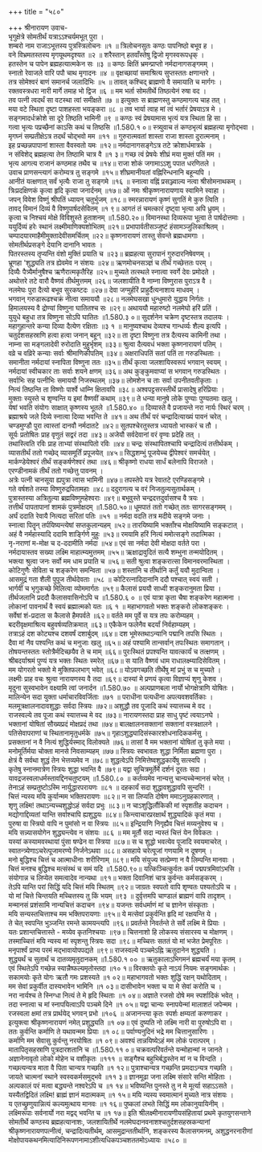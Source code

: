 +++
title = "५८०"

+++
श्रीनारायण उवाच-  
भृगुक्षेत्रे सोमतीर्थं यत्राऽऽश्चर्यमभूत् पुरा ।  
शम्बरो नाम राजाऽभूत्तस्य पुत्रस्त्रिलोचनः ॥१ ॥
त्रिलोचनसुतः कण्ठः पापनिष्ठो बभूव ह ।  
वने विभ्रमतस्तस्य मृगयूथमदृश्यत ॥२ ॥
शरैस्तान् हतवाँस्तेषु द्विजो मृगस्वरूपधृक् ।  
हतस्तेन च पापेन ब्रह्महत्यात्मकेन सः ॥३ ॥
कण्ठः क्षितिं भ्रमन्प्राप्तो नर्मदानागसङ्गमम् ।  
स्नातो रेवाजले वारि पपौ चाथ मृगादनः ॥४ ॥
वृक्षच्छायां समाश्रित्य सुप्तस्ततः क्षणान्तरे ।  
तत्र सोमेश्वरं बाणं समानर्च जलादिभिः ॥५ ॥
तावत् कश्चिद् ब्राह्मणो वै समायाति च मार्गगः ।  
रक्तवस्त्रधरा नारी मार्गे तमाह भो द्विज ॥६ ॥
मम भर्ता सोमतीर्थे तिष्ठत्येनं रुषा वद ।  
तव पत्नी त्वदर्थं सा वटस्था त्वां समीक्षते ॥७ ॥
इत्युक्तः स ब्राह्मणस्तु कण्ठमागत्य चाह तत् ।  
मया वटे स्थिता दृष्टा पाशहस्ता भयङ्करा ॥८ ॥
तव भार्या त्वाह मां त्वं भर्तारं प्रेषयाऽत्र मे ।  
सङ्गमादर्धक्रोशे सा दूरे तिष्ठति भामिनी ॥९ ॥
कण्ठः स्वं प्रेषयामास भृत्यं यत्र स्थिता हि सा ।  
गत्वा भृत्यः पप्रच्छैनां काऽसि कथं च तिष्ठसि ॥1.580.१ ०॥
स्त्र्युवाच तं कण्ठभृत्यं ब्रह्महत्या मृगोद्भवा ।  
मृगघ्नं सम्प्रतीक्षेऽत्र तदर्थं चोद्भवो मम ॥११ ॥
गुरुरात्मवतां शास्ता राजा शास्ता दुरात्मनाम् ।  
इह प्रच्छन्नपापानां शास्ता वैवस्वतो यमः ॥१२॥
नर्मदानागसङ्गेऽत्र तटे क्रोशार्धमात्रके ।  
न संविशेद् ब्रह्महत्या तेन तिष्ठामि चात्र वै ॥१ ३॥
गच्छ त्वं प्रेषयेः शीघ्रं मया मुक्तं पतिं मम ।  
भृत्य आगत्य राजानं कण्ठमाह तथैव च ॥१४॥
राजा शोकं जगामाऽऽशु पपात धरणितले ।  
उवाच प्राणसन्त्यागं करोम्यत्र तु सङ्गमे ॥१५॥
शीघ्रमानीयतां वह्निरिन्धनानि बहून्यपि ।  
आनीतं यत्क्षणात् सर्वं भृत्यैः राजा तु सङ्गमे ॥१६ ॥
स्नात्वा वह्निं प्रसञ्ज्वाल्य नत्वा श्रीसोमनाथकम् ।  
त्रिःप्रदक्षिणकं कृत्वा हृदि कृत्वा जनार्दनम् ॥१७॥
ओं नमः श्रीकृष्णनारायणाय स्वामिने स्वाहा ।  
जपन् विवेश विष्णुं श्रीपतिं ध्यायन् चतुर्भुजम् ॥१८॥
स्मरन्नारायणं कृष्णं सुगतिं मे कुरु त्विति ।  
तावद् विमानं दिव्यं वै विष्णुपार्षदसेवितम् ॥१ ९॥
आगतं तं चमत्कारं दृष्ट्वा भृत्या अपि ध्रुवम् ।  
कृत्वा च निश्चयं मोक्षे विविशुस्ते हुताशनम् ॥1.580.२०॥
विमानस्था दिव्यरूपा भूत्वा ते पार्षदोत्तमाः ।  
ययुर्दिव्यं हरेः स्थानं लक्ष्मीमाणिक्यशोभितम् ॥२१॥
प्रभापार्वतीसञ्जुष्टं हंसामञ्जुलिकाश्रितम् ।  
चम्पादयारमाहैमीमुक्तादेवीसमर्चितम् ॥२२॥
कृष्णनारायणं तास्तु सेवन्ते ब्रह्मधामगाः ।  
सोमतीर्थप्रसङ्गे देयानि दानानि भावतः ।  
पितरस्तस्य तृप्यन्ति वंशो मुक्तिं प्रयाति च ॥२३॥
ब्रह्महत्या सुरापानं गुरुदारनिषेवणम् ।  
भ्रूणहा 'शुद्ध्यति तत्र ह्येवमेव न संशयः ॥२४॥
ऋणमोचनसञ्ज्ञं च तीर्थं गच्छेत्ततः परम् ।  
दिव्यैः पैत्र्यैर्मानुषैश्च ऋणैरात्मकृतैरिह ॥२५॥
मुच्यते तत्स्थले स्नात्वा स्वर्गे देवः प्रमोदते ।  
अथोत्तरे तटे वारौ वैष्णवं तीर्थमुत्तमम् ॥२६॥
जलशायीति वै नाम्ना विष्णुरास पुराऽत्र वै ।  
नलमेघः पुरा दैत्यो बभूव सुरकष्टदः ॥२७॥
देवा जग्मुर्हरिं प्राहुर्दैत्यनाशाय माधवम् ।  
भगवान् गरुडारूढश्चक्रं नीत्वा समाययौ ॥२८॥
नलमेघसखा धुन्धुमारो युद्धाय निर्गतः ।  
हिमालयस्य वै द्रोण्यां विष्णुना घातितश्च सः ॥२९॥
अथाययौ महारुष्टो नलमेघो हरिं प्रतिं ।  
युयुधे बहुधा तत्र विष्णुना सोऽपि घातितः ॥1.580.३ ०॥
सुदर्शनेन चक्रेण दृष्टस्तत्र तदालयः ।  
महागुहान्तरे कन्या दिव्या दैत्येण रक्षिताः ॥३ १ ॥
मानुष्यश्चाथ देव्यश्च गान्धर्व्यः शैल्य इत्यपि ।  
चतुर्दशसहस्राणि हत्वा हत्वा जनान् बहून् ॥३२॥
ता दृष्टा विष्णुना तत्र दैत्यस्य कामिनी तथा ।  
नाम्ना सा मङ्गलादेवी रुरोदाति मुहुर्भृशम् ॥३३॥
श्रुत्वा दैत्यवधं भक्ता कृष्णनारायणं पतिम् ।  
वव्रे च वव्रिरे कन्याः सर्वाः श्रीमाणिकीपतिम् ॥३४॥
अक्षराधिपतिं सतां पतिं ता गरुडस्थिताः ।  
समानीता नर्मदायां स्नापिता विष्णुना ततः ॥३५॥
तीर्थं कृत्वा जलशायिस्वरूपं भगवान् स्वयम् ।  
नर्मदायां स्वीचकार ताः सर्वाः शयने क्षणम् ॥३६॥
अथ कुङ्कुमवाप्यां स भगवान् गरुडस्थितः ।  
सर्वाभिः सह पत्नीभिः समाययौ निजस्थलम् ॥३७॥
लोमशेन च ताः सर्वा उपनीतवतीकृताः ।  
नित्यं तिष्ठन्ति ता विष्णोः पार्श्वे धाम्नि क्षितावपि ॥३८॥
अश्वपट्टसरस्तीर्थे प्रासादेषु हरिप्रियाः ।  
मुक्ताः स्युस्ते च शृण्वन्ति य इमां वैष्णवीं कथाम् ॥३९॥
ते धन्या मानुषे लोके पुण्याः पुण्यतमाः खलु ।  
येषां भवति संयोगः साक्षात् कृष्णस्य भूतले ॥1.580.४० ॥
दिव्यास्ते वै प्रजायन्ते नरा नार्यः स्थिरं चरम् ।  
ब्रह्माश्रये जले दिव्ये स्नात्वा दिव्या भवन्ति ते ॥४१॥
अथ तीर्थं परं चन्द्रादित्याख्यं पावनं चरेत् ।  
चण्डमुण्डौ पुरा त्वास्तां दानवौ नर्मदातटे ॥४२॥
सुतपश्चेरतुस्तत्र ध्यायतो भास्करं च तौ ।  
सूर्यः प्रतोषितः प्राह वृणुतं सद्वरं तदा ॥४३॥
अजेयौ सर्वदेवानां वरं वृण्वः प्रदेहि तत् ।  
तथास्त्विति रविः प्राह ताभ्यां संस्थापितो रविः ॥४४॥
चन्द्रः संस्थापितश्चापि चन्द्रादित्यं तत्तीर्थकम् ।  
व्यासतीर्थं ततो गच्छेद् व्यासमूर्तिं प्रपूजयेत् ॥४५॥
सिद्धशम्भुं पूजयेच्च द्वीपेश्वरं समर्चयेत् ।  
मार्कण्डेयेश्वरं तीर्थं सङ्कर्षणेश्वरं तथा ॥४६॥
श्रीकृष्णो राधया सार्धं बलेनापि विराजते ।  
एरण्डीनामकं तीर्थं ततो गच्छेत्तु पावनम् ।  
अत्रेः पत्नी चानसूया ह्यपुत्रा त्वास भामिनी ॥४७॥
तपस्तेपे यत्र रेवातटे एरण्डिसङ्गमे ।  
गते वर्षशते तस्या विष्णुरुद्रपितामहाः ॥४८॥
ददुरागत्य च वरं निजतुल्यसुतार्थकम् ।  
पुत्रास्तस्या अत्रितुल्या ब्रह्मविष्णुमहेश्वराः ॥४९॥
बभूवुस्ते चन्द्रदत्तदुर्वासश्च वै त्रयः ।  
तत्तीर्थं पापतापानां शामकं पुत्रमोक्षदम् ॥1.580.५०॥
धूमपातं ततो गच्छेत् ततः सागरसङ्गमम् ।  
अर्घं ददाति रेवायै नित्यदा सरितां पतिः ॥५१ ॥
नर्मदा वदति तत्र मदीये सङ्गमे जनाः ।  
स्नात्वा पितॄन् तर्पयिष्यन्त्येषां सप्तकुलान्यहम् ॥५२॥
तारयिष्यामि भक्ताँश्च मोक्षयिष्यामि सङ्कटात् ।  
अहं वै नर्महास्यादि ददामि शार्ङ्गिणे मुहुः ॥५३॥
रमयामि हरिं नित्यं ममोत्सङ्गे तदात्मिका ।  
नृ-नराणां म-मोक्ष च द-ददामीति नर्मदा ॥५४॥
एवं सा नर्मदा देवी मोक्षदा वर्तते परा ।  
नर्मदायास्तव सख्या लक्ष्मि माहात्म्यमुत्तमम् ॥५५॥
ऋक्षाद्रावुदितं सत्यै शम्भुना तन्मयोदितम् ।  
भक्त्या श्रुत्वा जनः सर्वो मम धाम प्रयाति च ॥५६॥
सती श्रुत्वा शङ्करात्सा विमानवरमास्थिता ।  
कोटिगुणैः सेविता च शङ्करेण समन्विता ॥५७॥
शस्तानि च तीर्थानि कर्तुं ययौ मुदान्विता ।  
आसमुद्रं गता शैली पुपूज तीर्थदेवताः ॥५८ ॥
कोटिरत्नादिदानानि ददौ पश्चात् स्वयं सती ।  
भार्गवीं च भृगुकच्छे मिलित्वा व्योममार्गतः ॥५९॥
कैलासं प्रययौ साध्वी शङ्करानुमता प्रिया ।  
तीर्थजलानि प्रददौ कैलासवासिनोऽपि च ॥1.580.६ ० ॥
एवं यात्रा कृता चैषा शङ्करेण महात्मना ।  
लोकानां पावनार्थं वै स्वयं ब्रह्मात्मको यतः ॥६ १ ॥
महाभागवतो भक्तः शङ्करो लोकशङ्करः ।  
सर्वेषां शं-प्रदाता स कैलासे हैमपर्वते ॥६२॥
वर्तते मम पूर्वे स यत्र तपः करोम्यहम् ।  
बदरीवृक्षमाश्रित्य बहुवर्षव्यतिक्रमात् ॥६३॥
एकैकेन फलेनैव बदर्यां निर्वहाम्यहम् ।  
तत्राऽहं दश कोट्यश्च दशवर्षं दशार्बुदम् ॥६४॥
दश भूमेस्तथाऽन्यानि पद्मानि तपसि स्थितः ।  
दैवा मां नैव पश्यन्ति कथं च मनुजाः खलु ॥६५॥
अहं पश्यामि तान्सर्वान् तपःस्थितः समागतान् ।  
तोषयन्तस्ततः स्तोत्रैर्मदिच्छयैव ते च माम् ॥६६॥
पुरःस्थितं प्रपश्यन्ति यावत्कार्यं च तत्क्षणम् ।  
श्रीबदर्याश्रमं पुण्यं यत्र भक्तः स्थितः स्मरेत् ॥६७॥
स याति वैष्णवं धाम राधालक्ष्म्यादिसेवितम् ।  
मम योगरतो भक्तो मे मुक्तिफलभाग् भवेत् ॥६८॥
योऽवगच्छति तीर्थेषु मां प्रभुं स च मुच्यते ।  
लक्ष्मीः प्राह वचः श्रुत्वा नारायणस्य वै तदा ॥६९॥
दास्यां मे प्रणयं कृत्वा विज्ञाप्यं शृणु केशव ।  
मृदुना सुस्वभावेन वक्ष्यामि त्वां जनार्दन ॥1.580.७० ॥
अल्पप्राणबला नार्यो भोगक्षेत्राणि योषितः ।  
मालिन्येन सदा युक्ता धर्माचारविवर्जिताः ॥७१ ॥
पराधीना पत्यधीना अपत्यवशवर्तिकाः ।  
मलमूत्रक्षालनादावशुद्धाः सर्वदा स्त्रियः ॥७२॥
अशुद्धौ तव पूजादि कथं स्यात्तच्च मे वद ।  
राजस्वल्ये तव पूजा कथं स्यात्तच्च मे वद ॥७३॥
नारायणस्तदा प्राह साधु पृष्टं त्वयाऽनघे ।  
भक्तानां योषितां सौख्यप्रदं मोक्षप्रदं तथा ॥७४॥
बालक्षालनसक्तानां सक्तानां वस्त्रक्षालने ।  
पतिसेवापराणां च स्थितानामृतुधर्मके ॥७५॥
गृहाऽशुद्ध्यादिसंस्कारशोधनादिककर्मसु ।  
प्रसक्तानां न वै नित्यं शुद्धिर्यस्माद् विलोक्यते ॥७६॥
तासां वै मम भक्तानां योषितां तु कृते मया ।  
मनोमूर्तिर्मया चोक्ता मानसे निवसाम्यहम् ॥७७॥
स्त्रियः स्वभावतः शुद्धा निर्मिता ब्रह्मणा पुरा ।  
क्षेत्रं वै सर्वथा शुद्धं तेन भेत्तव्यमेव न ॥७८॥
शुद्धत्वेऽपि निमित्तेष्वशुद्धकार्येषु सत्स्वपि ।  
कृतेषु स्नानमात्रेण स्त्रियः शुद्धा भवन्ति वै ॥७९॥
यद्वा सुचित्रमूर्तेर्मे दर्शनं दूरतः सदा ।  
यावद्रजस्वलाधर्मस्तावद्दिनचतुष्टयम् ॥1.580.८० ॥
कर्तव्यमेव नान्यत्तु चान्यच्चेन्मानसं चरेत् ।  
तेनाऽहं सम्प्रतुष्टोऽस्मि नार्युद्धारपरायणः ॥८१ ॥
दहकार्यं सदा शुद्धावशुद्धावपि सुन्दरि! ।  
चित्तं न्यस्य मयि कुर्यान्मम भक्तिपरायणः ॥८२॥
न सा लिप्यति दोषेण ममाऽनुग्रहकारणात् ।  
शृणु लक्ष्मि! तथाऽन्यच्चशुद्धोऽहं सर्वदा प्रभुः ॥८३॥
न चाऽशुद्धिर्लौकिकी मां स्पृशतीह कदाचन ।  
मद्योगाद्दिव्यतां यान्ति सर्वाश्चापि ह्यशुद्धयः ॥८४॥
किन्त्वाचारप्ररक्षार्थं शुद्ध्यादिकं कृतं मया ।  
पुरुषा वा स्त्रियो वापि न पुमांसो न वा स्त्रियः ॥८५॥
इन्द्रियाणि निगृह्यैव चित्तं मय्यनुवेश्य च ।  
मयि सन्न्यासयोगेन शुद्ध्यन्त्येव न संशयः ॥८६ ॥
मम मूर्तौ सदा न्यस्तं चित्तं येन विवेकतः ।  
यस्यां कस्यामवस्थायां पुंसा षण्ढेन वा स्त्रिया ॥८७॥
स च शुद्धो भवत्येव पूजादि स्वयमाचरेत् ।  
स्वातन्त्र्येणाऽचरेत्पूजामरण्ये निर्जनेऽथवा ॥८८॥
असहाये चरेत्पूजां गणयामि न दूषणम् ।  
मनो बुद्धिश्च चित्तं च आत्माधीनाः शरीरिणाम् ॥८९॥
मयि संयुज्य सत्प्रेम्णा न वै लिम्पन्ति मानवाः ।  
चित्तं मनश्च बुद्धिश्च मत्संस्थं च समं यदि ॥1.580.९०॥
यत्किञ्चित्कुर्वतः कर्म पद्मपत्रमिवांऽभसि ।  
संयोगान्न च लिप्येत समत्वादेव नान्यथा ॥९१॥
भक्ता दिवानिशं चात्र कुर्वन्तः कर्मसङ्करम् ।  
तेऽपि यान्ति परां सिद्धिं यदि चित्तं मयि स्थितम् ॥९२॥
जाग्रतः स्वपतो वापि शृण्वतः पश्यतोऽपि च ।  
यो मां चित्ते चिन्तयति मच्चित्तस्य तु किं भयम् ॥९३ ॥
दुर्वृत्तमपि चाण्डालं ब्राह्मणं वापि तादृशम् ।  
मन्मानसं प्रशंसामि नान्यचित्तं कदाचन ॥९४॥
यजन्तः सर्वधर्माणं मां च ज्ञानेन संस्कृताः ।  
मयि सन्यस्तचित्ताश्च मम भक्तिपरायणाः ॥९५॥
ये मत्सेवां प्रकुर्वन्ति हृदि मां रक्षयन्ति ये ।  
ते चेत् स्वपन्ति भुञ्जन्ति रमन्ते कामयन्त्यपि ॥९६॥
प्रवर्तन्ते निवर्तन्ते ते सर्वे लक्ष्मि मे प्रियाः ।  
यतः प्रशान्तचित्तास्ते - मय्येव कृतनिश्चयाः ॥९७॥
चित्तनाशो हि लोकस्य संसारस्य च मोक्षणम् ।  
तस्माच्चित्तं मयि न्यस्य मां स्पृशन्तु स्त्रियः सदा ॥९८॥
मच्चित्तः सततं यो मां भजेत प्रेमपूरितः ।  
मनृपार्श्वं प्राप्य परमं मद्भावायोपपद्यते ॥९९॥
राजस्वल्ये पञ्चमेऽह्नि ऋतुदानेन शुद्ध्यति ।  
शुद्ध्यर्थं च सुतार्थं च दातव्यमृतुदानकम् ॥1.580.१ ०० ॥
ऋतुकालाऽभिगमनं ब्रह्मचर्यं मया कृतम् ।  
एवं स्थितेऽपि गच्छेन्न स्यान्नैष्फल्यमृतोस्तदा ॥१० १॥
विरक्तयोः कृते नाऽयं नियमः सङ्गमार्थकः ।  
सकामयोः कृते योगः ऋतौ गमः प्रशस्यते ॥१ ०२॥
महाभागवतो भक्तः शुद्धिं रक्षन् यथोदिताम् ।  
मम सेवां प्रकुर्वीत दास्यभावेन भामिनि ॥१ ०३॥
दासीभावेन भक्ता च या मे सेवां करोति च ।  
नरा नार्यश्च ते स्निग्धा नित्यं ते मे हृदि स्थिताः ॥१ ०४॥
अज्ञाते रजसो दोषे मम स्पर्शादिकं भवेत् ।  
तदा स्नात्वा च मां स्नापयित्वाऽपि पञ्चमे दिने ॥१ ०५॥
यद्वा चान्यः स्नापयेन्मां मालाशतं जपेन्मम ।  
रजस्वला क्षमां तत्र प्रार्थयेद् भगवन् प्रभो ॥१०६ ॥
अजानन्त्या कृतः स्पर्शः क्षम्यतां करुणाकर ।  
इत्युक्त्वा श्रीकृष्णनारायणं नमेत् प्रशुद्ध्यति ॥१ ०७॥
एवं दुष्यति नो लक्ष्मि नारी वा पुरुषोऽपि वा ।  
ततः कुर्वन्ति कर्माणि ते यथावन्मम प्रियाः ॥१ ०८॥
पर्वाण्यनुदिनं भद्रे मम चित्तानुसारिणः ।  
कर्माणि मम सेवासु कुर्वन्तु नरयोषितः ॥१ ०९॥
अवश्यं तान्नयिष्येऽहं मम लोकं परात्परम् ।  
मातापितृसहस्राणि पुत्रदारशतानि च ॥1.580.११ ०॥
चक्रवत्परिवर्तन्ते यन्मोहान्मां न जानते ।  
अज्ञानेनावृतो लोको मोहेन च वशीकृतः ॥१११ ॥
सङ्गैश्च बहुभिर्बद्धस्तेन मां न च विन्दति ।  
गच्छत्यन्यत्र माता वै पिता चान्यत्र गच्छति ॥१ १२॥
पुत्राश्चान्यत्र गच्छन्ति प्रमदाऽन्यत्र गच्छति ।  
जायते चात्मनां स्थाने स्वस्वकर्मसमुद्भवे ॥११ ३॥
ज्ञानमूढा जना लक्ष्मि संसारे सन्ति मोहिताः ।  
अल्पकालं परं मत्वा बद्ध्यन्ते नश्वरेऽपि च ॥१ १४॥
भविष्यन्ति पुनस्ते तु न मे मूर्त्या सहाऽऽसते ।  
यस्यैतद्विदितं लक्ष्मि! ब्राह्मं ज्ञानं मदात्मकम् ॥१ १५॥
मयि न्यस्य स्वमात्मानं मुच्यते नात्र संशयः ।  
य एतच्छ्रुणुयान्नित्यं कल्यमुत्थाय मानवः ॥१ १६॥
पुष्कलां लभते सिद्धिं मम लोकानुयायिनीम् ।  
लक्ष्मिरूपाः सर्वनार्यो नरा मद्वद् भवन्ति च ॥१ १७॥
इति श्रीलक्ष्मीनारायणीयसंहितायां प्रथमे कृतयुगसन्ताने सोमतीर्थे कण्ठस्य ब्रह्महत्यानाशः, जलशायितीर्थे नलमेघदानवनाशश्चतुर्दशसहस्रकन्यानां श्रीकृष्णनारायणपत्नीत्वं, चन्द्रादित्यतीर्थम्, आसमुद्रान्ततीर्थानि, शङ्करस्य कैलासगमनम्, अशुद्धनरनारीणां मोक्षोपायकथनमित्यादिनिरूपणनामाऽशीत्यधिकपञ्चशततमोऽध्यायः ॥५८० ॥
